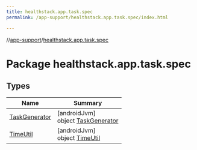 ```yaml
---
title: healthstack.app.task.spec
permalink: /app-support/healthstack.app.task.spec/index.html

---
```

//[app-support](/app-support.html)/[healthstack.app.task.spec](index.html)



# Package healthstack.app.task.spec



## Types


| Name | Summary |
|---|---|
| [TaskGenerator](-task-generator/index.html) | [androidJvm]<br>object [TaskGenerator](-task-generator/index.html) |
| [TimeUtil](-time-util/index.html) | [androidJvm]<br>object [TimeUtil](-time-util/index.html) |


